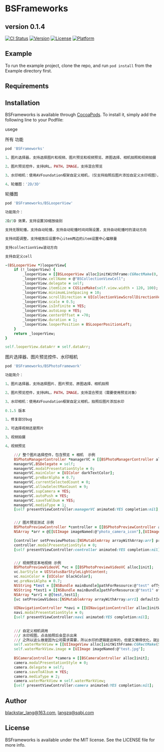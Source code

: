 # BSFrameworks 
## version  0.1.4

[![CI Status](https://img.shields.io/travis/blackstar_lang@163.com/BSFrameworks.svg?style=flat)](https://travis-ci.org/blackstar_lang@163.com/BSFrameworks)
[![Version](https://img.shields.io/cocoapods/v/BSFrameworks.svg?style=flat)](https://cocoapods.org/pods/BSFrameworks)
[![License](https://img.shields.io/cocoapods/l/BSFrameworks.svg?style=flat)](https://cocoapods.org/pods/BSFrameworks)
[![Platform](https://img.shields.io/cocoapods/p/BSFrameworks.svg?style=flat)](https://cocoapods.org/pods/BSFrameworks)

## Example

To run the example project, clone the repo, and run `pod install` from the Example directory first.

## Requirements

## Installation

BSFrameworks is available through [CocoaPods](https://cocoapods.org). To install
it, simply add the following line to your Podfile:


usege

所有 功能
```ruby
pod 'BSFrameworks'
```
```ruby
1、图片选择器，支持选择图片和视频、图片预览和视频预览、原图选择、相机拍照和视频拍摄

2、图片预览控件，支持URL，PATH，IMAGE，支持混合预览

3、水印相机：使用AVFoundation框架自定义相机，（仅支持拍照后图片添加自定义水印视图），支持视频拍摄

4、轮播图：'2D/3D'

```

轮播图
```ruby
pod 'BSFrameworks/BSLooperView'
```

``` ruby
功能简介：

2D/3D 效果，支持设置3D缩放级别

支持无限轮播，支持自动轮播，支持自动轮播时间间隔设置，支持自动轮播时的滚动方向

支持间距调整，支持缩放后设置中心item两边的item设置中心偏移量

支持collectionView滚动方向

支持自定义cell

```

```ruby
-(BSLooperView *)looperView{
    if (!_looperView) {
        _looperView = [[BSLooperView alloc]initWithFrame:CGRectMake(0, 300, self.view.width, 300)];
        _looperView.cellName = @"BSCollectionViewCell";
        _looperView.delegate = self;
        _looperView.itemSize = CGSizeMake(self.view.width - 120, 100);
        _looperView.minimumLineSpacing = 10;
        _looperView.scrollDirection = UICollectionViewScrollDirectionVertical;
        _looperView.scale = 0.5;
        _looperView.isInfinite = YES;
        _looperView.autoLoop = YES;
        _looperView.centerOffset = -70;
        _looperView.duration = 1;
        _looperView.looperPosition = BSLooperPositionLeft;
    }
    return _looperView;
}

self.looperView.dataArr = self.dataArr;
```

图片选择器、图片预览控件、水印相机
```ruby
pod 'BSFrameworks/BSPhotoFramework'
```

``` ruby
功能简介：

1、图片选择器，支持选择图片、图片预览、原图选择、相机拍照

2、图片预览控件，支持URL，PATH，IMAGE，支持混合预览（需要使用预览对象）

3、水印相机：使用AVFoundation框架自定义相机，拍照后图片添加水印
   
0.1.5 版本

1、修复部分bug

2、可选择视频还是照片

3、视频拍摄

4、视频预览

```

```ruby
    /// 整个图片选择控件，包含预览 + 相机  示例
    BSPhotoManagerController *managerVC = [[BSPhotoManagerController alloc]init];
    managerVC.BSDelegate = self;
    managerVC.modalPresentationStyle = 0;
    managerVC.mainColor = [UIColor darkTextColor];
    managerVC.preBarAlpha = 0.7;
    managerVC.currentSelectedCount = 0;
    managerVC.allowSelectMaxCount = 9;
    managerVC.supCamera = YES;
    managerVC.autoPush = YES;
    managerVC.saveToAlbum = YES;
    managerVC.mediaType = 1;
    [self presentViewController:managerVC animated:YES completion:nil];


    /// 图片预览测试 示例
    BSPhotoPreviewController *controller = [[BSPhotoPreviewController alloc]init];
    NSArray *arr = @[[UIImage imageNamed:@"photo_camera_icon"],[UIImage imageNamed:@"preview_video_play"]];

    [controller setPreviewPhotos:[NSMutableArray arrayWithArray:arr] previewType:PREVIEWTYPE_IMAGE defaultIndex:0];
    controller.modalPresentationStyle = 0;
    [self presentViewController:controller animated:YES completion:nil];


    /// 视频预览本地视频 示例
    BSPhotoPreviewVideoVC *vc = [[BSPhotoPreviewVideoVC alloc]init];
    vc.barStyle = UIStatusBarStyleLightContent;
    vc.mainColor = [UIColor blackColor];
    vc.preNaviAlpha = 0.7;
    NSString *test = [[NSBundle mainBundle]pathForResource:@"test" ofType:@".mp4"];
    NSString *test1 = [[NSBundle mainBundle]pathForResource:@"test1" ofType:@".mp4"];
    NSArray *arr1 = @[test,test1];
    [vc setPreviewVideos:[NSMutableArray arrayWithArray:arr1] defaultIndex:0 videoType:VIDEOTYPE_PATH];

    UINavigationController *navi = [[UINavigationController alloc]initWithRootViewController:vc];
    navi.modalPresentationStyle = 0;
    [self presentViewController:navi animated:YES completion:nil];
    
    
    /// 自定义相机调用
    /// 水印视图，点击拍照后会显示出来
    /// 之所以这么做是因为公司需求需要，所以水印的逻辑是这样的，但是又懒得优化，就这样吧
    self.waterMarkView = [[UIImageView alloc]initWithFrame:CGRectMake(50, 100, 40, 40)];
    self.waterMarkView.image = [UIImage imageNamed:@"test.jpg"];
    
    BSCameraController *camera = [[BSCameraController alloc]init];
    camera.modalPresentationStyle = 0;
    camera.delegate = self;
    camera.saveToAlbum = YES;
    camera.mediaType = 2;
    camera.waterMarkView = self.waterMarkView;
    [self presentViewController:camera animated:YES completion:nil];

```

## Author

blackstar_lang@163.com, langzq@sqbj.com

## License

BSFrameworks is available under the MIT license. See the LICENSE file for more info.
